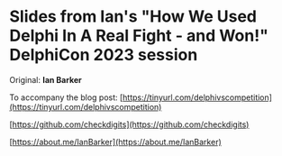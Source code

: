 # Slides from Ian's "How We Used Delphi In A Real Fight - and Won!" DelphiCon 2023 session

Original: **Ian Barker** 

To accompany the blog post: [https://tinyurl.com/delphivscompetition](https://tinyurl.com/delphivscompetition)

[https://github.com/checkdigits](https://github.com/checkdigits)

[https://about.me/IanBarker](https://about.me/IanBarker)

